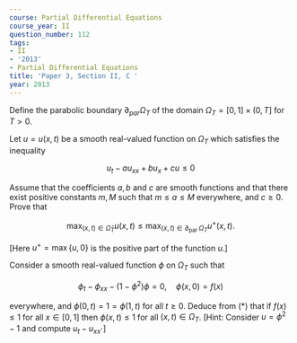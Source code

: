 ```yaml
---
course: Partial Differential Equations
course_year: II
question_number: 112
tags:
- II
- '2013'
- Partial Differential Equations
title: 'Paper 3, Section II, C '
year: 2013
---
```




Define the parabolic boundary $\partial_{p a r} \Omega_{T}$ of the domain $\Omega_{T}=[0,1] \times(0, T]$ for $T>0$.

Let $u=u(x, t)$ be a smooth real-valued function on $\Omega_{T}$ which satisfies the inequality

$$u_{t}-a u_{x x}+b u_{x}+c u \leqslant 0$$

Assume that the coefficients $a, b$ and $c$ are smooth functions and that there exist positive constants $m, M$ such that $m \leqslant a \leqslant M$ everywhere, and $c \geqslant 0$. Prove that

$$\max _{(x, t) \in \bar{\Omega}_{T}} u(x, t) \leqslant \max _{(x, t) \in \partial_{\text {par }} \Omega_{T}} u^{+}(x, t) .$$

[Here $u^{+}=\max \{u, 0\}$ is the positive part of the function $u$.]

Consider a smooth real-valued function $\phi$ on $\Omega_{T}$ such that

$$\phi_{t}-\phi_{x x}-\left(1-\phi^{2}\right) \phi=0, \quad \phi(x, 0)=f(x)$$

everywhere, and $\phi(0, t)=1=\phi(1, t)$ for all $t \geqslant 0$. Deduce from $(*)$ that if $f(x) \leqslant 1$ for all $x \in[0,1]$ then $\phi(x, t) \leqslant 1$ for all $(x, t) \in \Omega_{T}$. [Hint: Consider $u=\phi^{2}-1$ and compute $\left.u_{t}-u_{x x} \cdot\right]$